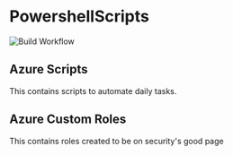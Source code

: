 # PowershellScripts
![Build Workflow](https://github.com/ukhan262/PowershellScripts/actions/workflows/build.yml/badge.svg)
## Azure Scripts
This contains scripts to automate daily tasks.
## Azure Custom Roles
This contains roles created to be on security's good page
